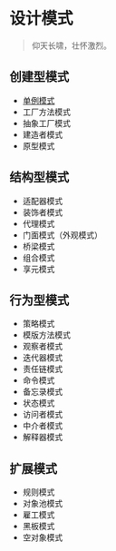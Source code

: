 # 设计模式

> 仰天长啸，壮怀激烈。

## 创建型模式
- [单例模式](/design-patterns/build/singleton.md)
- 工厂方法模式
- 抽象工厂模式
- 建造者模式
- 原型模式

## 结构型模式
- 适配器模式
- 装饰者模式
- 代理模式
- 门面模式（外观模式）
- 桥梁模式
- 组合模式
- 享元模式

## 行为型模式

- 策略模式
- 模版方法模式
- 观察者模式
- 迭代器模式
- 责任链模式
- 命令模式
- 备忘录模式
- 状态模式
- 访问者模式
- 中介者模式
- 解释器模式

## 扩展模式

- 规则模式
- 对象池模式
- 雇工模式
- 黑板模式
- 空对象模式
